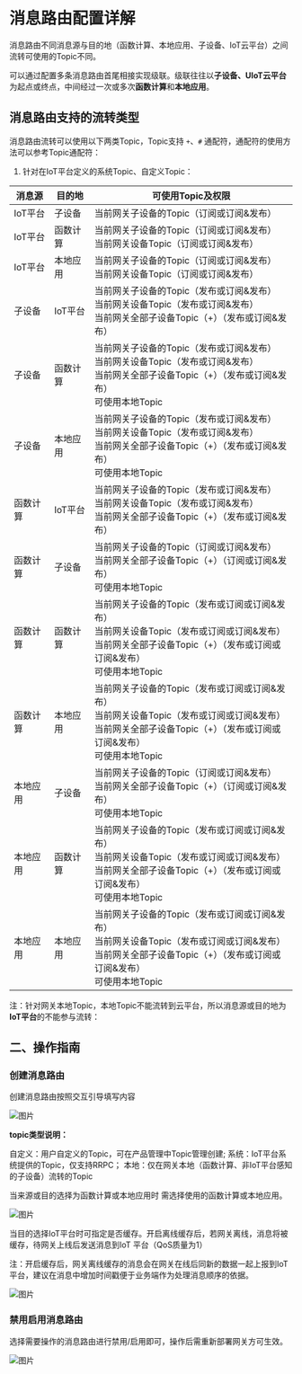 # 消息路由配置详解


消息路由不同消息源与目的地（函数计算、本地应用、子设备、IoT云平台）之间流转可使用的Topic不同。

可以通过配置多条消息路由首尾相接实现级联。级联往往以**子设备、UIoT云平台**为起点或终点，中间经过一次或多次**函数计算**和**本地应用**。



## 消息路由支持的流转类型

消息路由流转可以使用以下两类Topic，Topic支持 `+`、`#` 通配符，通配符的使用方法可以参考Topic通配符：

1. 针对在IoT平台定义的系统Topic、自定义Topic：

| 消息源   | 目的地            | 可使用Topic及权限                                            |
| -------- | ----------------- | ------------------------------------------------------------ |
| IoT平台  | 子设备            | 当前网关子设备的Topic（订阅或订阅&发布）                     |
| IoT平台  | 函数计算          | 当前网关子设备的Topic（订阅或订阅&发布）<br>当前网关设备Topic（订阅或订阅&发布） |
| IoT平台  | 本地应用          | 当前网关子设备的Topic（订阅或订阅&发布）<br/>当前网关设备Topic（订阅或订阅&发布） |
| 子设备   | IoT平台           | 当前网关子设备的Topic（发布或订阅&发布）<br/>当前网关设备Topic（发布或订阅&发布）<br/>当前网关全部子设备Topic（+）（发布或订阅&发布） |
| 子设备   | 函数计算          | 当前网关子设备的Topic（发布或订阅&发布）<br/>当前网关设备Topic（发布或订阅&发布）<br/>当前网关全部子设备Topic（+）（发布或订阅&发布）<br/>可使用本地Topic |
| 子设备   | 本地应用          | 当前网关子设备的Topic（发布或订阅&发布）<br/>当前网关设备Topic（发布或订阅&发布）<br/>当前网关全部子设备Topic（+）（发布或订阅&发布）<br/>可使用本地Topic |
| 函数计算 | IoT平台 | 当前网关子设备的Topic（发布或订阅&发布）<br/>当前网关设备Topic（发布或订阅&发布）<br/>当前网关全部子设备Topic（+）（发布或订阅&发布） |
| 函数计算 | 子设备 | 当前网关子设备的Topic（订阅或订阅&发布）<br/>当前网关全部子设备Topic（+）（订阅或订阅&发布）<br>可使用本地Topic |
| 函数计算 | 函数计算 | 当前网关子设备的Topic（发布或订阅或订阅&发布）<br/>当前网关设备Topic（发布或订阅或订阅&发布）<br/>当前网关全部子设备Topic（+）（发布或订阅或订阅&发布）<br/>可使用本地Topic |
| 函数计算 | 本地应用 | 当前网关子设备的Topic（发布或订阅或订阅&发布）<br/>当前网关设备Topic（发布或订阅或订阅&发布）<br/>当前网关全部子设备Topic（+）（发布或订阅或订阅&发布）<br/>可使用本地Topic |
| 本地应用 | 子设备 | 当前网关子设备的Topic（订阅或订阅&发布）<br/>当前网关全部子设备Topic（+）（订阅或订阅&发布）<br/>可使用本地Topic |
| 本地应用 | 函数计算 | 当前网关子设备的Topic（发布或订阅或订阅&发布）<br/>当前网关设备Topic（发布或订阅或订阅&发布）<br/>当前网关全部子设备Topic（+）（发布或订阅或订阅&发布）<br/>可使用本地Topic |
| 本地应用 | 本地应用 | 当前网关子设备的Topic（发布或订阅或订阅&发布）<br/>当前网关设备Topic（发布或订阅或订阅&发布）<br/>当前网关全部子设备Topic（+）（发布或订阅或订阅&发布）<br/>可使用本地Topic |

注：针对网关本地Topic，本地Topic不能流转到云平台，所以消息源或目的地为**IoT平台**的不能参与流转：

## 二、操作指南

### 创建消息路由

创建消息路由按照交互引导填写内容

![图片](../../images/消息路由-5.png)

**topic类型说明：**

自定义：用户自定义的Topic，可在产品管理中Topic管理创建;
系统：IoT平台系统提供的Topic，仅支持RRPC；
本地：仅在网关本地（函数计算、非IoT平台感知的子设备）流转的Topic



当来源或目的选择为函数计算或本地应用时 需选择使用的函数计算或本地应用。

![图片](../../images/消息路由-6.png)

当目的选择IoT平台时可指定是否缓存。开启离线缓存后，若网关离线，消息将被缓存，待网关上线后发送消息到IoT 平台（QoS质量为1）

注：开启缓存后，网关离线缓存的消息会在网关在线后同新的数据一起上报到IoT平台，建议在消息中增加时间戳便于业务端作为处理消息顺序的依据。

![图片](../../images/消息路由-7.png)

### 禁用启用消息路由

选择需要操作的消息路由进行禁用/启用即可，操作后需重新部署网关方可生效。

![图片](../../images/消息路由-8.png)

